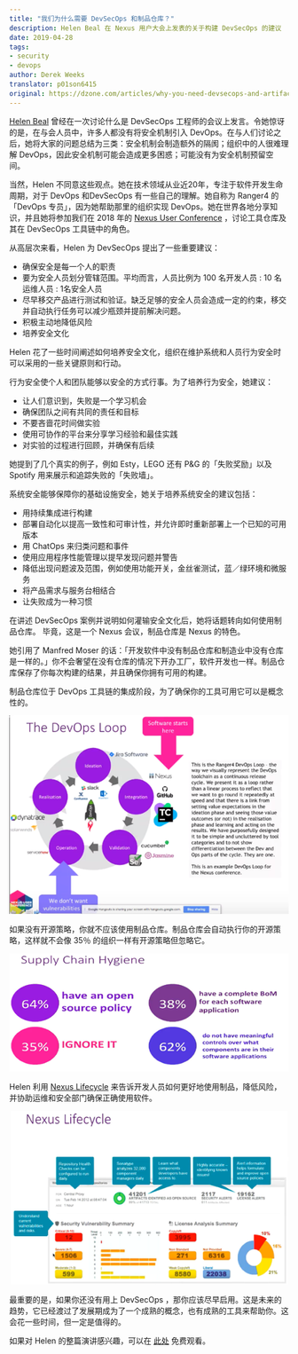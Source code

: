 ```yaml
---
title: "我们为什么需要 DevSecOps 和制品仓库？"
description: Helen Beal 在 Nexus 用户大会上发表的关于构建 DevSecOps 的建议
date: 2019-04-28
tags:
- security
- devops
author: Derek Weeks
translator: p01son6415
original: https://dzone.com/articles/why-you-need-devsecops-and-artifact-repositories
---
```


[Helen Beal](https://www.linkedin.com/in/helenjbeal/) 曾经在一次讨论什么是 DevSecOps 工程师的会议上发言。令她惊讶的是，在与会人员中，许多人都没有将安全机制引入 DevOps。在与人们讨论之后，她将大家的问题总结为三类：安全机制会制造额外的隔阂；组织中的人很难理解 DevOps，因此安全机制可能会造成更多困惑；可能没有为安全机制预留空间。

当然，Helen 不同意这些观点。她在技术领域从业近20年，专注于软件开发生命周期，对于 DevOps 和DevSecOps 有一些自己的理解。她自称为 Ranger4 的 「DevOps 专员」，因为她帮助那里的组织实现 DevOps。她在世界各地分享知识，并且她将参加我们在 2018 年的 [Nexus User Conference](https://www.sonatype.com/nexus-user-conference-2019) ，讨论工具仓库及其在 DevSecOps 工具链中的角色。

从高层次来看，Helen 为 DevSecOps 提出了一些重要建议：

+ 确保安全是每一个人的职责
+ 要为安全人员划分管辖范围。平均而言，人员比例为 100 名开发人员 : 10 名运维人员 : 1名安全人员
+ 尽早移交产品进行测试和验证。缺乏足够的安全人员会造成一定的约束，移交并自动执行任务可以减少瓶颈并提前解决问题。
+ 积极主动地降低风险
+ 培养安全文化

Helen 花了一些时间阐述如何培养安全文化，组织在维护系统和人员行为安全时可以采用的一些关键原则和行动。

行为安全使个人和团队能够以安全的方式行事。为了培养行为安全，她建议：

- 让人们意识到，失败是一个学习机会
- 确保团队之间有共同的责任和目标
- 不要吝啬花时间做实验
- 使用可协作的平台来分享学习经验和最佳实践
- 对实验的过程进行回顾，并确保有后续

她提到了几个真实的例子，例如 Esty，LEGO 还有 P&G 的「失败奖励」以及 Spotify 用来展示和追踪失败的「失败墙」。

系统安全能够保障你的基础设施安全，她关于培养系统安全的建议包括：

- 用持续集成进行构建
- 部署自动化以提高一致性和可审计性，并允许即时重新部署上一个已知的可用版本
- 用 ChatOps 来归类问题和事件
- 使用应用程序性能管理以提早发现问题并警告
- 降低出现问题波及范围，例如使用功能开关，金丝雀测试，蓝／绿环境和微服务
- 将产品需求与服务台相结合
- 让失败成为一种习惯

在讲述 DevSecOps 案例并说明如何灌输安全文化后，她将话题转向如何使用制品仓库。 毕竟，这是一个 Nexus 会议，制品仓库是 Nexus 的特色。

她引用了 Manfred Moser 的话：「开发软件中没有制品仓库和制造业中没有仓库是一样的。」你不会奢望在没有仓库的情况下开办工厂，软件开发也一样。制品仓库保存了你每次构建的结果，并且确保你拥有可用的构建。

制品仓库位于 DevOps 工具链的集成阶段，为了确保你的工具可用它可以是概念性的。

![](../../../images/articles/2019/04/2019-04-24-devsecops/pic1.png)

如果没有开源策略，你就不应该使用制品仓库。制品仓库会自动执行你的开源策略，这样就不会像 35％ 的组织一样有开源策略但忽略它。

![](../../../images/articles/2019/04/2019-04-24-devsecops/pic2.png)

Helen 利用 [Nexus Lifecycle](https://www.sonatype.com/nexus-lifecycle) 来告诉开发人员如何更好地使用制品，降低风险，并协助运维和安全部门确保正确使用软件。

![](../../../images/articles/2019/04/2019-04-24-devsecops/pic3.png)

最重要的是，如果你还没有用上 DevSecOps ，那你应该尽早启用。这是未来的趋势，它已经渡过了发展期成为了一个成熟的概念，也有成熟的工具来帮助你。这会花一些时间，但一定是值得的。

如果对 Helen 的整篇演讲感兴趣，可以在 [此处](https://www.youtube.com/watch?v=JIEKTGaluoY&feature=youtu.be&t=28m5s) 免费观看。